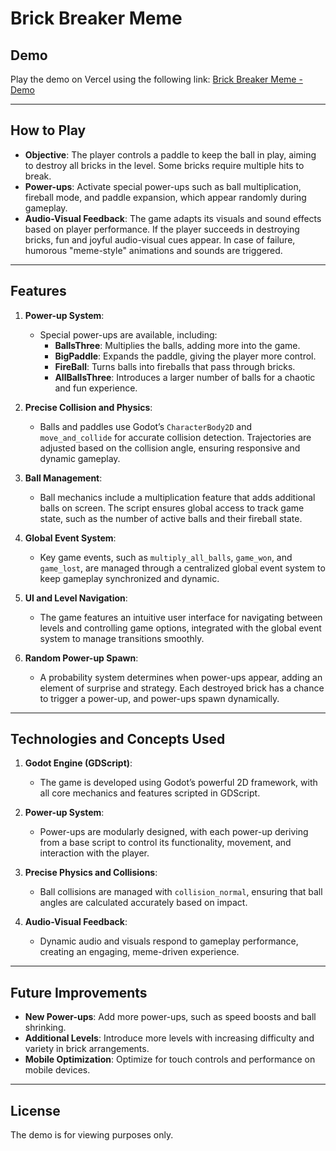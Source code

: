 # Brick Breaker Meme

## Demo

Play the demo on Vercel using the following link: [Brick Breaker Meme - Demo](https://your-vercel-demo-link.vercel.app)

---

## How to Play

- **Objective**: The player controls a paddle to keep the ball in play, aiming to destroy all bricks in the level. Some bricks require multiple hits to break.
- **Power-ups**: Activate special power-ups such as ball multiplication, fireball mode, and paddle expansion, which appear randomly during gameplay.
- **Audio-Visual Feedback**: The game adapts its visuals and sound effects based on player performance. If the player succeeds in destroying bricks, fun and joyful audio-visual cues appear. In case of failure, humorous "meme-style" animations and sounds are triggered.

---

## Features

1. **Power-up System**:
   - Special power-ups are available, including:
     - **BallsThree**: Multiplies the balls, adding more into the game.
     - **BigPaddle**: Expands the paddle, giving the player more control.
     - **FireBall**: Turns balls into fireballs that pass through bricks.
     - **AllBallsThree**: Introduces a larger number of balls for a chaotic and fun experience.

2. **Precise Collision and Physics**:
   - Balls and paddles use Godot’s `CharacterBody2D` and `move_and_collide` for accurate collision detection. Trajectories are adjusted based on the collision angle, ensuring responsive and dynamic gameplay.

3. **Ball Management**:
   - Ball mechanics include a multiplication feature that adds additional balls on screen. The script ensures global access to track game state, such as the number of active balls and their fireball state.

4. **Global Event System**:
   - Key game events, such as `multiply_all_balls`, `game_won`, and `game_lost`, are managed through a centralized global event system to keep gameplay synchronized and dynamic.

5. **UI and Level Navigation**:
   - The game features an intuitive user interface for navigating between levels and controlling game options, integrated with the global event system to manage transitions smoothly.

6. **Random Power-up Spawn**:
   - A probability system determines when power-ups appear, adding an element of surprise and strategy. Each destroyed brick has a chance to trigger a power-up, and power-ups spawn dynamically.

---

## Technologies and Concepts Used

1. **Godot Engine (GDScript)**:
   - The game is developed using Godot’s powerful 2D framework, with all core mechanics and features scripted in GDScript.

2. **Power-up System**:
   - Power-ups are modularly designed, with each power-up deriving from a base script to control its functionality, movement, and interaction with the player.

3. **Precise Physics and Collisions**:
   - Ball collisions are managed with `collision_normal`, ensuring that ball angles are calculated accurately based on impact.

4. **Audio-Visual Feedback**:
   - Dynamic audio and visuals respond to gameplay performance, creating an engaging, meme-driven experience.

---

## Future Improvements

- **New Power-ups**: Add more power-ups, such as speed boosts and ball shrinking.
- **Additional Levels**: Introduce more levels with increasing difficulty and variety in brick arrangements.
- **Mobile Optimization**: Optimize for touch controls and performance on mobile devices.

---

## License

The demo is for viewing purposes only.
